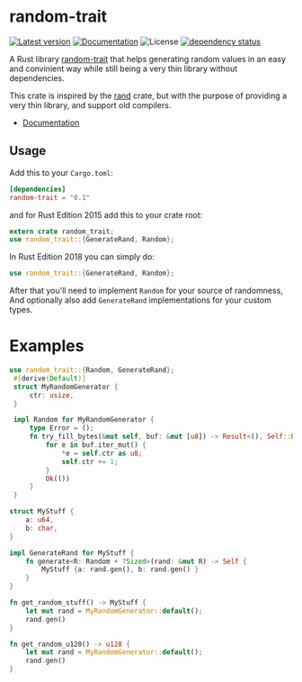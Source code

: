 # random-trait
[![Latest version](https://img.shields.io/crates/v/random-trait.svg)](https://crates.io/crates/random-trait)
[![Documentation](https://docs.rs/random-trait/badge.svg)](https://docs.rs/random-trait)
![License](https://img.shields.io/crates/l/random-trait.svg)
[![dependency status](https://deps.rs/repo/github/elichai/random-trait/status.svg)](https://deps.rs/repo/github/elichai/random-trait)

A Rust library [random-trait](https://crates.io/crates/random-trait) that helps generating random values in an easy and convinient way 
while still being a very thin library without dependencies.

This crate is inspired by the [rand](http://crates.io/crates/rand) crate, 
but with the purpose of providing a very thin library, and support old compilers.

* [Documentation](https://docs.rs/random-trait)

## Usage

Add this to your `Cargo.toml`:

```toml
[dependencies]
random-trait = "0.1"
```

and for Rust Edition 2015 add this to your crate root:

```rust
extern crate random_trait;
use random_trait::{GenerateRand, Random};
```
In Rust Edition 2018 you can simply do:
```rust
use random_trait::{GenerateRand, Random};
```

After that you'll need to implement `Random` for your source of randomness,  <br>
And optionally also add `GenerateRand` implementations for your custom types.

# Examples

```rust
use random_trait::{Random, GenerateRand};
 #[derive(Default)]
 struct MyRandomGenerator {
     ctr: usize,
 }

 impl Random for MyRandomGenerator {
     type Error = ();
     fn try_fill_bytes(&mut self, buf: &mut [u8]) -> Result<(), Self::Error> {
         for e in buf.iter_mut() {
             *e = self.ctr as u8;
             self.ctr += 1;
         }
         Ok(())
     }
 }

struct MyStuff {
    a: u64,
    b: char,
}

impl GenerateRand for MyStuff {
    fn generate<R: Random + ?Sized>(rand: &mut R) -> Self {
        MyStuff {a: rand.gen(), b: rand.gen() }
    }
}

fn get_random_stuff() -> MyStuff {
    let mut rand = MyRandomGenerator::default();
    rand.gen()
}

fn get_random_u128() -> u128 {
    let mut rand = MyRandomGenerator::default();
    rand.gen()
}
```